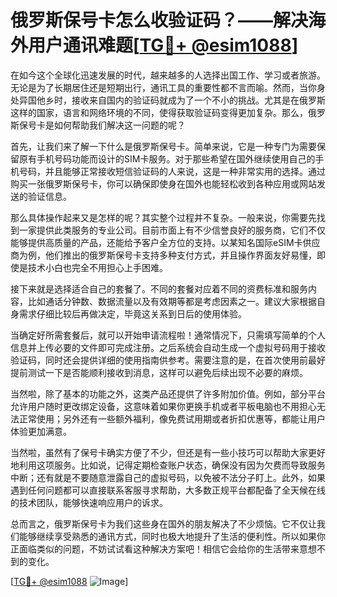 # 俄罗斯保号卡怎么收验证码？——解决海外用户通讯难题[[TG💪+ @esim1088](https://t.me/s/esim1088)]

在如今这个全球化迅速发展的时代，越来越多的人选择出国工作、学习或者旅游。无论是为了长期居住还是短期出行，通讯工具的重要性都不言而喻。然而，当你身处异国他乡时，接收来自国内的验证码就成为了一个不小的挑战。尤其是在俄罗斯这样的国家，语言和网络环境的不同，使得获取验证码变得更加复杂。那么，俄罗斯保号卡是如何帮助我们解决这一问题的呢？

首先，让我们来了解一下什么是俄罗斯保号卡。简单来说，它是一种专门为需要保留原有手机号码功能而设计的SIM卡服务。对于那些希望在国外继续使用自己的手机号码，并且能够正常接收短信验证码的人来说，这是一种非常实用的选择。通过购买一张俄罗斯保号卡，你可以确保即使身在国外也能轻松收到各种应用或网站发送的验证信息。

那么具体操作起来又是怎样的呢？其实整个过程并不复杂。一般来说，你需要先找到一家提供此类服务的专业公司。目前市面上有不少信誉良好的服务商，它们不仅能够提供高质量的产品，还能给予客户全方位的支持。以某知名国际eSIM卡供应商为例，他们推出的俄罗斯保号卡支持多种支付方式，并且操作界面友好易懂，即使是技术小白也完全不用担心上手困难。

接下来就是选择适合自己的套餐了。不同的套餐对应着不同的资费标准和服务内容，比如通话分钟数、数据流量以及有效期等都是考虑因素之一。建议大家根据自身需求仔细比较后再做决定，毕竟这关系到日后的使用体验。

当确定好所需套餐后，就可以开始申请流程啦！通常情况下，只需填写简单的个人信息并上传必要的文件即可完成注册。之后系统会自动生成一个虚拟号码用于接收验证码，同时还会提供详细的使用指南供参考。需要注意的是，在首次使用前最好提前测试一下是否能顺利接收到消息，这样可以避免后续出现不必要的麻烦。

当然啦，除了基本的功能之外，这类产品还提供了许多附加价值。例如，部分平台允许用户随时更改绑定设备，这意味着如果你更换手机或者平板电脑也不用担心无法正常使用；另外还有一些额外福利，像免费试用期或者折扣优惠等，都能让用户体验更加满意。

当然啦，虽然有了保号卡确实方便了不少，但还是有一些小技巧可以帮助大家更好地利用这项服务。比如说，记得定期检查账户状态，确保没有因为欠费而导致服务中断；还有就是不要随意泄露自己的虚拟号码，以免被不法分子盯上。此外，如果遇到任何问题都可以直接联系客服寻求帮助，大多数正规平台都配备了全天候在线的技术团队，能够快速响应用户的诉求。

总而言之，俄罗斯保号卡为我们这些身在国外的朋友解决了不少烦恼。它不仅让我们能够继续享受熟悉的通讯方式，同时也极大地提升了生活的便利性。所以如果你正面临类似的问题，不妨试试看这种解决方案吧！相信它会给你的生活带来意想不到的变化。

[[TG💪+ @esim1088](https://t.me/s/esim1088) ![Image](https://i.postimg.cc/4NQfJmqS/Snipaste-2025-05-13-00-14-12.png)]